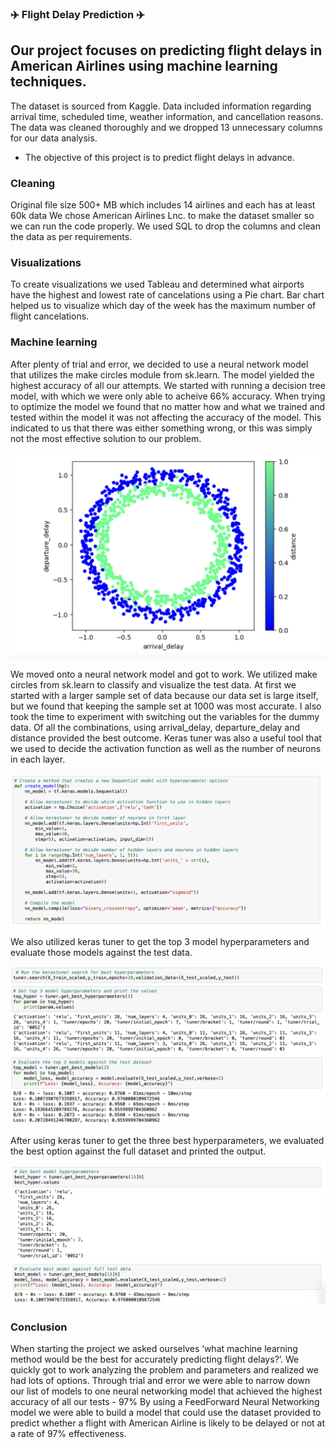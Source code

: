 ### ✈️ Flight Delay Prediction ✈️
## Our project focuses on predicting flight delays in American Airlines using machine learning techniques. 
The dataset is sourced from Kaggle. Data included information regarding arrival time, scheduled time, weather information, and cancellation reasons. The data was cleaned thoroughly and we dropped 13 unnecessary columns for our data analysis.
- The objective of this project is to predict flight delays in advance.
### Cleaning
Original file size 500+ MB which includes 14 airlines and each has at least 60k data
We chose American Airlines Lnc. to make the dataset smaller so we can run the code properly. We used SQL to drop the columns and clean the data as per requirements.

### Visualizations
To create visualizations we used Tableau and determined what airports have the highest and lowest rate of cancelations using a Pie chart. Bar chart helped us to visualize which day of the week has the maximum number of flight cancelations. 

### Machine learning
  After plenty of trial and error, we decided to use a neural network model that utilizes the make circles module from sk.learn.
The model yielded the highest accuracy of all our attempts. We started with running a decision tree model, with which we were only able to acheive 66% accuracy. When trying to optimize the model we found that no matter how and what we trained and tested within the model it was not affecting the accuracy of the model. This indicated to us that there was either something wrong, or this was simply not the most effective solution to our problem.     

![MakeCircles](Output_screenshots/get_circles.png)

We moved onto a neural network model and got to work. We utilized make circles from sk.learn to classify and visualize the test data. At first we started with a larger sample set of data because our data set is large itself, but we found that keeping the sample set at 1000 was most accurate. I also took the time to experiment with switching out the variables for the dummy data. Of all the combinations, using arrival_delay, departure_delay and distance provided the best outcome. Keras tuner was also a useful tool that we used to decide the activation function as well as the number of neurons in each layer. 

![KerasTuner](Output_screenshots/keras_tuner_decide.png)

We also utilized keras tuner to get the top 3 model hyperparameters and evaluate those models against the test data. 

![BestHyperparameters](Output_screenshots/best_models_3.png)

After using keras tuner to get the three best hyperparameters, we evaluated the best option against the full dataset and printed the output. 

![FinalModel](Output_screenshots/final_model.png)

### Conclusion
  When starting the project we asked ourselves ‘what machine learning method would be the best for accurately predicting flight delays?’. We quickly got to work analyzing the problem and parameters and realized we had lots of options. Through trial and error we were able to narrow down our list of models to one neural networking model that achieved the highest accuracy of all our tests - 97%
  By using a FeedForward Neural Networking model we were able to build a model that could use the dataset provided to predict whether a flight with American Airline is likely to be delayed or not at a rate of 97% effectiveness.
